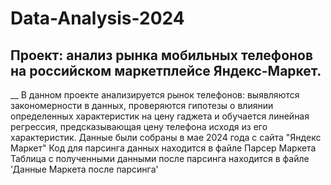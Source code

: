 # Data-Analysis-2024
## Проект: анализ рынка мобильных телефонов на российском маркетплейсе Яндекс-Маркет. 
__
В данном проекте анализируется рынок телефонов: выявляются закономерности в данных, проверяются гипотезы о влиянии определенных характеристик на цену гаджета и обучается линейная регрессия, предсказывающая цену телефона исходя из его характеристик.
Данные были собраны в мае 2024 года с сайта "Яндекс Маркет"
Код для парсинга данных находится в файле Парсер Маркета
Таблица с полученными данными после парсинга находится в файле 'Данные Маркета после парсинга'
